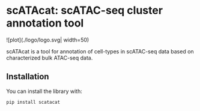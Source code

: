 # **scATAcat: scATAC-seq cluster annotation tool**


![plot](./logo/logo.svg| width=50)

scATAcat is a tool for annotation of cell-types in scATAC-seq data based on characterized bulk ATAC-seq data. 

## Installation

You can install the library with:

``` 
pip install scatacat

```

